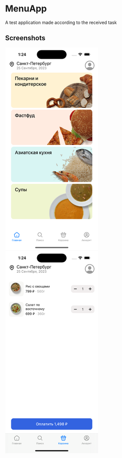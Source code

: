 # MenuApp

A test application made according to the received task

## Screenshots

  <img src="./Screenshots/Simulator Screenshot - iPhone 14 Pro - 2023-09-25 at 13.24.25.png" width="300">      <img src="./Screenshots/Simulator Screenshot - iPhone 14 Pro - 2023-09-25 at 13.24.38.png" width="300">
